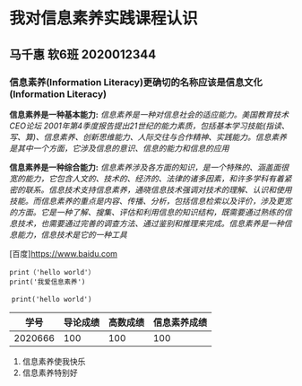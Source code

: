 # 我对信息素养实践课程认识

## 马千惠 软6班 2020012344

### **信息素养**(Information Literacy)更确切的名称应该是信息文化(Information Literacy)

**信息素养是一种基本能力:** *信息素养是一种对信息社会的适应能力。美国教育技术CEO论坛 2001年第4季度报告提出21世纪的能力素质，包括基本学习技能(指读、写、算)、信息素养、创新思维能力、人际交往与合作精神、实践能力。信息素养是其中一个方面，它涉及信息的意识、信息的能力和信息的应用*

**信息素养是一种综合能力:**  *信息素养涉及各方面的知识，是一个特殊的、涵盖面很宽的能力，它包含人文的、技术的、经济的、法律的诸多因素，和许多学科有着紧密的联系。信息技术支持信息素养，通晓信息技术强调对技术的理解、认识和使用技能。而信息素养的重点是内容、传播、分析，包括信息检索以及评价，涉及更宽的方面。它是一种了解、搜集、评估和利用信息的知识结构，既需要通过熟练的信息技术，也需要通过完善的调查方法、通过鉴别和推理来完成。信息素养是一种信息能力，信息技术是它的一种工具*

[百度]https://www.baidu.com



```
print（'hello world'）
print('我爱信息素养')
```

 `print('hello world') `

| 学号    | 导论成绩 | 高数成绩 | 信息素养成绩 |
| ------- | -------- | -------- | ------------ |
| 2020666 | 100      | 100      | 100          |

1. 信息素养使我快乐
2. 信息素养特别好